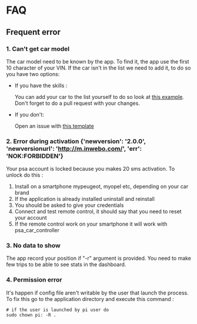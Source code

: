 # FAQ 
## Frequent error
### 1. Can't get car model
The car model need to be known by the app. To find it, the app use the first 10 character of your VIN.
If the car isn't in the list we need to add it, to do so you have two options:
- If you have the skills :
    
  You can add your car to the list yourself to do so look at [this example](https://github.com/flobz/psa_car_controller/pull/112/commits/e7304ef8f4e4a4498f202a7a4a7bbe451fbfe977). 
  Don't forget to do a pull request with your changes.


- If you don't: 
  
    Open an issue with [this template](https://github.com/flobz/psa_car_controller/issues/new?assignees=&labels=Car_model&template=can-t-get-car-model.md&title=%5BNew+Car+model%5D+my+model)


### 2. Error during activation {'newversion': '2.0.0', 'newversionurl': 'http://m.inwebo.com/', 'err': 'NOK:FORBIDDEN'}
Your psa account is locked because you makes 20 sms activation. To unlock do this : 
1. Install on a smartphone mypeugeot, myopel etc, depending on your car brand
2. If the application is already installed uninstall and reinstall
3. You should be asked to give your credentials
4. Connect and test remote control, it should say that you need to reset your account
6. If the remote control work on your smartphone it will work with psa_car_controller

### 3. No data to show
The app record your position if "-r" argument is provided.
You need to make few trips to be able to see stats in the dashboard.

### 4. Permission error
It's happen if config file aren't writable by the user that launch the process.
To fix this go to the application directory and execute this command :
```
# if the user is launched by pi user do
sudo chown pi: -R . 
```
